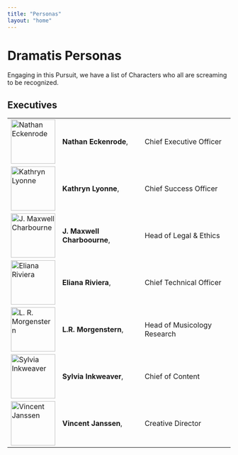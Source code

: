 ```yaml
---
title: "Personas"
layout: "home"
---
```


# Dramatis Personas

Engaging in this Pursuit, we have a list of Characters who all are screaming to be recognized.


## Executives
|  |   |   |
|--|---|---|
|<img src="/personas/images/N8K99.jpg.png" alt="Nathan Eckenrode" width="100" />| **Nathan Eckenrode**, |Chief Executive Officer |
|<img src="/personas/images/KathrynLyonne.png" alt="Kathryn Lyonne" width="100"/>| **Kathryn Lyonne**, |Chief Success Officer |
|<img src="/personas/images/Max.png" alt="J. Maxwell Charbourne" width="100"/>| **J. Maxwell Charboourne**, |Head of Legal & Ethics |
|<img src="/personas/images/ElianaRiviera.png" alt="Eliana Riviera" width="100"/>| **Eliana Riviera**, |Chief Technical Officer |
|<img src="/personas/images/LRM.png" alt="L. R. Morgenstern" width="100"/>| **L.R. Morgenstern**, |Head of Musicology Research |
|<img src="/personas/images/SylviaInkweaver.png" alt="Sylvia Inkweaver" width="100"/>| **Sylvia Inkweaver**, |Chief of Content |
|<img src="/personas/images/VincentJanssen.png" alt="Vincent Janssen" width="100"/>| **Vincent Janssen**, |Creative Director |



